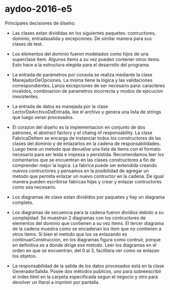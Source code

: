 # aydoo-2016-e5
Principales decisiones de diseño:

- Las clases estan divididas en los siguientes paquetes: contructores, dominio, entradasalida y excepciones. De similar manera para sus clases de test.

- Los elementos del dominio fueron modelados como hijos de una superclase Item. Algunos items a su vez pueden contener otros items. Esto hace a la estructura elegida para el desarrollo del programa.

- La entrada de parámetros por consola se realiza mediante la clase ManejadorDeOpciones. La misma tiene la lógica y las validaciones correspondientes. Lanza excepciones de ser necesario para: caracteres invalidos, combinacion de parametros incorrecta y modos de ejecucion inexistentes.

- La entrada de datos es manejada por la clase LectorDeArchivoDeEntrada, lee el archivo y genera una lista de strings que luego seran procesados.

- El corazon del diseño es la implementacion en conjunto de dos patrones, el abstract factory y el chaing of responsability. La clase FabricaDeItem se encarga de instanciar todos los constructores de las clases del dominio y de enlazarlos en la cadena de responsabilidades. Luego tiene un metodo que devuelve una lista de items con el formato necesario para ser leida e impresa o persistida. Recomendamos leer los comentarios que se encuentran en las clases constructores a fin de comprender mejor la logica. La fabrica puede ser extendida creando nuevos contructores y pensamos en la posibilidad de agregar un metodo que permita enlazar un nuevo contructor en la cadena. De igual manera pueden escribirse fabricas hijas y crear y enlazar contructores como sea necesario.

- Los diagramas de clase estan divididos por paquetes y hay un diagrama completo.

- Los diagramas de secuencia para la cadena fueron dividios debido a su complejidad. Se muestran 2 diagramas con los contructores de elementos del dominio que contienen a su vez items. El tercer diagrama de la cadena muestra como se encadenan los item que no contienen a otros items. Si bien el metodo que los va enlazando es continuarConstruccion, en los diagramas figura como contruir, porque en definitiva es a donde dirige ese metodo. Leer los diagramas en el orden en que se encuentran, del 0 al 3, facilitara ver como se enlazan los objetos.

- La responsabilidad de la salida de los datos procesados está en la clase GeneradorSalida. Posee dos métodos publicos, uno para sobreescribir el index.html en la carpeta especificada segun el negocio y otro para devolver un literal a imprimir por pantalla.

